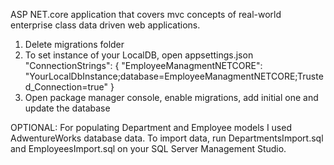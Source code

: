 ASP NET.core application that covers mvc concepts of real-world enterprise class data driven web applications.

1. Delete migrations folder
2. To set instance of your LocalDB, open appsettings.json
"ConnectionStrings": {
    "EmployeeManagmentNETCORE": "YourLocalDbInstance;database=EmployeeManagmentNETCORE;Trusted_Connection=true"
  }
3. Open package manager console, enable migrations, add initial one and update the database 

OPTIONAL: For populating Department and Employee models I used AdwentureWorks database data. To import data, run DepartmentsImport.sql and EmployeesImport.sql on your SQL Server Management Studio.
